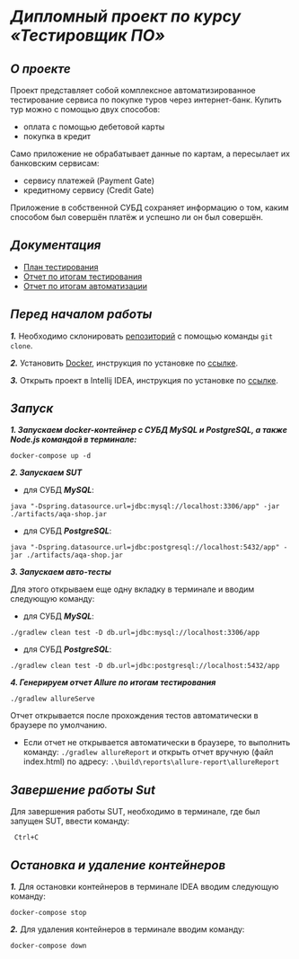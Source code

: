 # ***Дипломный проект по курсу «Тестировщик ПО»***
## ***О проекте***

Проект представляет собой комплексное автоматизированное тестирование сервиса по покупке туров через интернет-банк. Купить тур можно с помощью двух способов:

- оплата с помощью дебетовой карты
- покупка в кредит

Само приложение не обрабатывает данные по картам, а пересылает их банковским сервисам:

- сервису платежей (Payment Gate)
- кредитному сервису (Credit Gate)

Приложение в собственной СУБД сохраняет информацию о том, каким способом был совершён платёж и успешно ли он был совершён.

## ***Документация***
- [План  тестирования](https://github.com/Ihtiyar91/DiplomProject/blob/f23e12621ea69a718f65f66185e18453c9cdeead/Plan.md)
- [Отчет по итогам тестирования](https://github.com/Ihtiyar91/DiplomProject/blob/aef6ad9c52ca006c8e86eff7b759f07ddb20f551/Report.md)
- [Отчет по итогам автоматизации](https://github.com/Ihtiyar91/DiplomProject/blob/4c4aa262d226aaef722c30f35b460d0d26977617/Summary.md)

## ***Перед началом работы***
***1.*** Необходимо склонировать [репозиторий](https://github.com/Yana-85/QA-Diploma) с помощью команды `git clone`.

***2.*** Установить [Docker](https://www.docker.com/), инструкция по установке по [ссылке](https://github.com/netology-code/aqa-homeworks/blob/master/docker/installation.md).

***3.*** Открыть проект в Intellij IDEA, инструкция по установке по [ссылке](https://github.com/netology-code/javaqa-homeworks/blob/master/intro/idea.md).
## ***Запуск***
***1. Запускаем docker-контейнер с СУБД MySQL и PostgreSQL, а также Node.js командой в терминале:***
```
docker-compose up -d
```
***2. Запускаем SUT***

- для СУБД ***MySQL***:
```
java "-Dspring.datasource.url=jdbc:mysql://localhost:3306/app" -jar ./artifacts/aqa-shop.jar
```
- для СУБД ***PostgreSQL***:
```
java "-Dspring.datasource.url=jdbc:postgresql://localhost:5432/app" -jar ./artifacts/aqa-shop.jar
```

***3. Запускаем авто-тесты***

Для этого открываем еще одну вкладку в терминале и вводим следующую команду:

- для СУБД ***MySQL***:

```
./gradlew clean test -D db.url=jdbc:mysql://localhost:3306/app
```

- для СУБД ***PostgreSQL***:

```
./gradlew clean test -D db.url=jdbc:postgresql://localhost:5432/app
```
***4. Генерируем отчет Allure по итогам тестирования***
```
./gradlew allureServe
```
Отчет открывается после прохождения тестов автоматически в браузере по умолчанию.
* Если отчет не открывается автоматически в браузере, то выполнить команду: ```./gradlew allureReport``` и открыть отчет вручную (файл index.html) по адресу: ```.\build\reports\allure-report\allureReport```

## ***Завершение работы Sut***
Для завершения работы SUT, необходимо в терминале, где был запущен SUT, ввести команду:
```
 Ctrl+C
```
## ***Остановка и удаление контейнеров***
***1.*** Для остановки контейнеров в терминале IDEA вводим следующую команду:
```
docker-compose stop
``` 
***2.*** Для удаления контейнеров в терминале вводим команду:
```
docker-compose down
``` 
